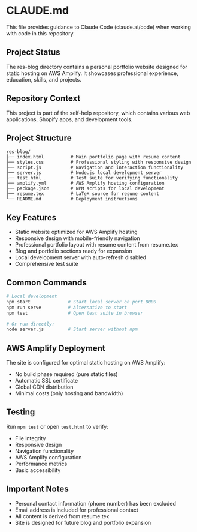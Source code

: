 # CLAUDE.md

This file provides guidance to Claude Code (claude.ai/code) when working with code in this repository.

## Project Status

The res-blog directory contains a personal portfolio website designed for static hosting on AWS Amplify. It showcases professional experience, education, skills, and projects.

## Repository Context

This project is part of the self-help repository, which contains various web applications, Shopify apps, and development tools.

## Project Structure

```
res-blog/
├── index.html          # Main portfolio page with resume content
├── styles.css          # Professional styling with responsive design
├── script.js           # Navigation and interaction functionality
├── server.js           # Node.js local development server
├── test.html           # Test suite for verifying functionality
├── amplify.yml         # AWS Amplify hosting configuration
├── package.json        # NPM scripts for local development
├── resume.tex          # LaTeX source for resume content
└── README.md           # Deployment instructions
```

## Key Features

- Static website optimized for AWS Amplify hosting
- Responsive design with mobile-friendly navigation
- Professional portfolio layout with resume content from resume.tex
- Blog and portfolio sections ready for expansion
- Local development server with auto-refresh disabled
- Comprehensive test suite

## Common Commands

```bash
# Local development
npm start              # Start local server on port 8000
npm run serve          # Alternative to start
npm test               # Open test suite in browser

# Or run directly:
node server.js         # Start server without npm
```

## AWS Amplify Deployment

The site is configured for optimal static hosting on AWS Amplify:
- No build phase required (pure static files)
- Automatic SSL certificate
- Global CDN distribution
- Minimal costs (only hosting and bandwidth)

## Testing

Run `npm test` or open `test.html` to verify:
- File integrity
- Responsive design
- Navigation functionality
- AWS Amplify configuration
- Performance metrics
- Basic accessibility

## Important Notes

- Personal contact information (phone number) has been excluded
- Email address is included for professional contact
- All content is derived from resume.tex
- Site is designed for future blog and portfolio expansion